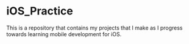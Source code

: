 # iOS_Practice
This is a repository that contains my projects that I make as I progress towards learning mobile development for iOS.
